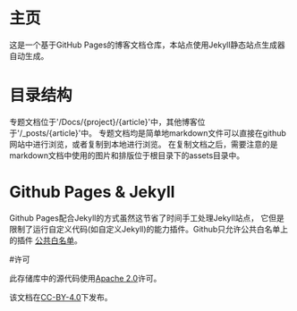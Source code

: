 # 主页

这是一个基于GitHub Pages的博客文档仓库，本站点使用Jekyll静态站点生成器自动生成。


# 目录结构

  专题文档位于'/Docs/{project}/{article}'中，其他博客位于'/_posts/{article}'中。
专题文档均是简单地markdown文件可以直接在github网站中进行浏览，或者复制到本地进行浏览。
在复制文档之后，需要注意的是markdown文档中使用的图片和排版位于根目录下的assets目录中。

# Github Pages & Jekyll

Github Pages配合Jekyll的方式虽然这节省了时间手工处理Jekyll站点，
它但是限制了运行自定义代码(如自定义Jekyll)的能力插件。Github只允许公共白名单上的插件
[公共白名单](https://help.github.com/articles/adding-jekyll-plugins-to-a-github-pages-site/)。

#许可

此存储库中的源代码使用[Apache 2.0](LICENSE)许可。

该文档在[CC-BY-4.0](LICENSE-DOCS)下发布。
 